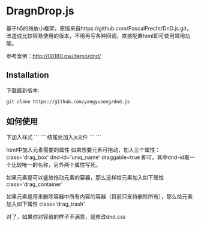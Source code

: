 # DragnDrop.js

基于h5的拖放小框架，原版来自https://github.com/PascalPrecht/DnD.js.git，改造成比较容易使用的版本，不用再写各种回调，直接配置html即可使用常用功能。

参考案例：http://08180.pw/demo/dnd/

## Installation

下载最新版本:

```
git clone https://github.com/yangyusong/dnd.js
```


## 如何使用

<head>下加入样式 
```
<script src=path/to/dnd.css></script>
```

<body>结尾处加入js文件
```
<script src=path/to/dnd.js></script>
```

html中加入元素需要的属性
如果想要元素可拖动，加入三个属性：
class='drag_box' dnd-id='uniq_name' draggable=true
即可。其中dnd-id取一个比较唯一的名称，另外两个属性写死。

如果元素是可以盛放拖动元素的容器，那么这样给元素加入如下属性
class='drag_container'

如果元素是用来删除容器中所有内容的容器（目前只支持删除所有），那么给元素加入如下属性
class='drag_trash'

对了，如果你对容器的样子不满意，就修改dnd.css


